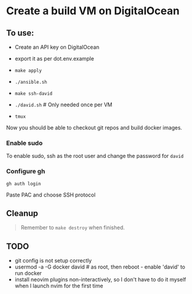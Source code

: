 # Create a build VM on DigitalOcean

## To use:

* Create an API key on DigitalOcean
* export it as per dot.env.example
* `make apply`
* `./ansible.sh`
* `make ssh-david`

* `./david.sh` # Only needed once per VM
* `tmux`

Now you should be able to checkout git repos and build docker images.

### Enable sudo

To enable sudo, ssh as the root user and change the password for `david`

### Configure gh

`gh auth login`

Paste PAC and choose SSH protocol

## Cleanup

> Remember to `make destroy` when finished.

## TODO

* git config is not setup correctly
* usermod -a -G docker david # as root, then reboot - enable 'david' to run docker
* install neovim plugins non-interactively, so I don't have to do it myself when I launch nvim for the first time

